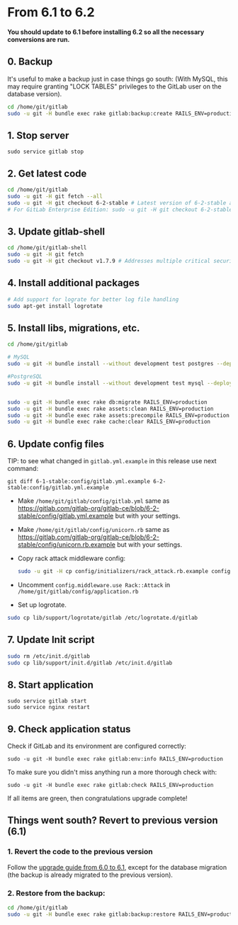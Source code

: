 # From 6.1 to 6.2

**You should update to 6.1 before installing 6.2 so all the necessary conversions are run.**

## 0. Backup

It's useful to make a backup just in case things go south: (With MySQL, this may require granting "LOCK TABLES" privileges to the GitLab user on the database version).

```bash
cd /home/git/gitlab
sudo -u git -H bundle exec rake gitlab:backup:create RAILS_ENV=production
```

## 1. Stop server

    sudo service gitlab stop

## 2. Get latest code

```bash
cd /home/git/gitlab
sudo -u git -H git fetch --all
sudo -u git -H git checkout 6-2-stable # Latest version of 6-2-stable addresses CVE-2013-4489
# For GitLab Enterprise Edition: sudo -u git -H git checkout 6-2-stable-ee
```

## 3. Update gitlab-shell

```bash
cd /home/git/gitlab-shell
sudo -u git -H git fetch
sudo -u git -H git checkout v1.7.9 # Addresses multiple critical security vulnerabilities
```

## 4. Install additional packages

```bash
# Add support for lograte for better log file handling
sudo apt-get install logrotate
```

## 5. Install libs, migrations, etc.

```bash
cd /home/git/gitlab

# MySQL
sudo -u git -H bundle install --without development test postgres --deployment

#PostgreSQL
sudo -u git -H bundle install --without development test mysql --deployment


sudo -u git -H bundle exec rake db:migrate RAILS_ENV=production
sudo -u git -H bundle exec rake assets:clean RAILS_ENV=production
sudo -u git -H bundle exec rake assets:precompile RAILS_ENV=production
sudo -u git -H bundle exec rake cache:clear RAILS_ENV=production
```

## 6. Update config files

TIP: to see what changed in `gitlab.yml.example` in this release use next command: 

```
git diff 6-1-stable:config/gitlab.yml.example 6-2-stable:config/gitlab.yml.example
```

-   Make `/home/git/gitlab/config/gitlab.yml` same as https://gitlab.com/gitlab-org/gitlab-ce/blob/6-2-stable/config/gitlab.yml.example but with your settings.

-   Make `/home/git/gitlab/config/unicorn.rb` same as https://gitlab.com/gitlab-org/gitlab-ce/blob/6-2-stable/config/unicorn.rb.example but with your settings.

-   Copy rack attack middleware config:

    ```bash
    sudo -u git -H cp config/initializers/rack_attack.rb.example config/initializers/rack_attack.rb
    ```

-   Uncomment `config.middleware.use Rack::Attack` in `/home/git/gitlab/config/application.rb`

-   Set up logrotate.

```bash
sudo cp lib/support/logrotate/gitlab /etc/logrotate.d/gitlab
```

## 7. Update Init script

```bash
sudo rm /etc/init.d/gitlab
sudo cp lib/support/init.d/gitlab /etc/init.d/gitlab
```

## 8. Start application

    sudo service gitlab start
    sudo service nginx restart

## 9. Check application status

Check if GitLab and its environment are configured correctly:

    sudo -u git -H bundle exec rake gitlab:env:info RAILS_ENV=production

To make sure you didn't miss anything run a more thorough check with:

    sudo -u git -H bundle exec rake gitlab:check RAILS_ENV=production

If all items are green, then congratulations upgrade complete!

## Things went south? Revert to previous version (6.1)

### 1. Revert the code to the previous version

Follow the [upgrade guide from 6.0 to 6.1](6.0-to-6.1.md), except for the database migration (the backup is already migrated to the previous version).

### 2. Restore from the backup:

```bash
cd /home/git/gitlab
sudo -u git -H bundle exec rake gitlab:backup:restore RAILS_ENV=production
```
